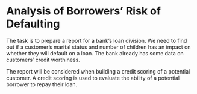 # Analysis of Borrowers’ Risk of Defaulting
The task is to prepare a report for a bank’s loan division. We need to find out if a customer’s marital status and number of children has an impact on whether they will default on a loan. The bank already has some data on customers’ credit worthiness.

The report will be considered when building a credit scoring of a potential customer. A credit scoring is used to evaluate the ability of a potential borrower to repay their loan.
 
